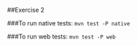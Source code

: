 
##Exercise 2

###To run native tests:
`mvn test -P native`

###To run web tests:
`mvn test -P web`
